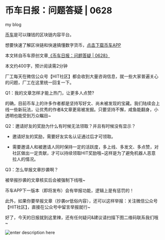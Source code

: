 # 币车日报：问题答疑 | 0628
my blog

[币车](http://biche.yaofache.com?from)是可以赚钱的区块链内容平台。 

想要快速了解区块链和快速搞懂数字货币，[点击下载币车APP](https://biche.yaofache.com/app/pc)

 本文转自币车原创文章[《币车日报：问题答疑 | 0628》](https://biche.yaofache.com/a/feb92be93bef446ba44d6564e16755c0)



本文约400字，预计阅读需2分钟



厂工每天在微信公众号【HIT社区】都会收到大量咨询信息，就一些大家普遍关心的问题，厂工在这里统一回复一下。




Q1：我的文章怎样才能上热门，让更多人点赞?




的确，目前币车上的许多作者都是坚持写好文、尚未被发现的宝藏。我们陆续会上线一些新玩法，让优秀的作者&文章更易被发掘。只要坚持不懈，咸鱼能翻身，小透明也能受到万众瞩目~




Q2：邀请好友的奖励为什么有时候无法领取？并且有时候没有显示？




* 邀请好友的奖励，需要好友实名认证通过后才可领取。

* 需要邀请人和被邀请人同时保持一定的活跃度，多上线、多发文、多点赞，对社区做出一定贡献，才可以持续领取HIT奖励哦~这样是为了避免机器人恶意拉人的情况。




Q3：怎么举报文章抄袭啊？




被举报抄袭的文章核实后会被强制下线哦~

币车APP下一版本（即将发布）会有举报功能，逻辑上是有惩罚的！

此外，如果你要举报文章（抄袭or低俗内容），还可以这样举报：关注微信公众号【HIT社区】，直接在公众号中留言举报就行~




好了，今天的日报就到这里辣，还有任何疑问&建议请扫描下图二维码联系我们哦~

![enter description here](https://static.yaofache.com/10c11241d8df4a84ad1ced14b17f43a0?e=1841213940&token=1pd5YXbBmYR7QQqodYuItP927L99-O4qNLAynsmp:AL4Z86MN-vg0LN2zqx-xBzXqVjI=)
